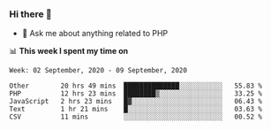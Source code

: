 ### Hi there 👋

<!--
**mustafaculban/mustafaculban** is a ✨ _special_ ✨ repository because its `README.md` (this file) appears on your GitHub profile.

Here are some ideas to get you started:

- 🌱 I’m currently learning ...
- 👯 I’m looking to collaborate on ...
- 🤔 I’m looking for help with ...
- 📫 How to reach me: ...
- 😄 Pronouns: ...
- ⚡ Fun fact: ...

-->
- 💬 Ask me about anything related to PHP


📊 **This week I spent my time on**
<!--START_SECTION:waka-->
```text
Week: 02 September, 2020 - 09 September, 2020

Other        20 hrs 49 mins  ██████████████░░░░░░░░░░░   55.83 % 
PHP          12 hrs 23 mins  ████████▒░░░░░░░░░░░░░░░░   33.25 % 
JavaScript   2 hrs 23 mins   █▓░░░░░░░░░░░░░░░░░░░░░░░   06.43 % 
Text         1 hr 21 mins    █░░░░░░░░░░░░░░░░░░░░░░░░   03.63 % 
CSV          11 mins         ░░░░░░░░░░░░░░░░░░░░░░░░░   00.52 % 
```
<!--END_SECTION:waka-->
